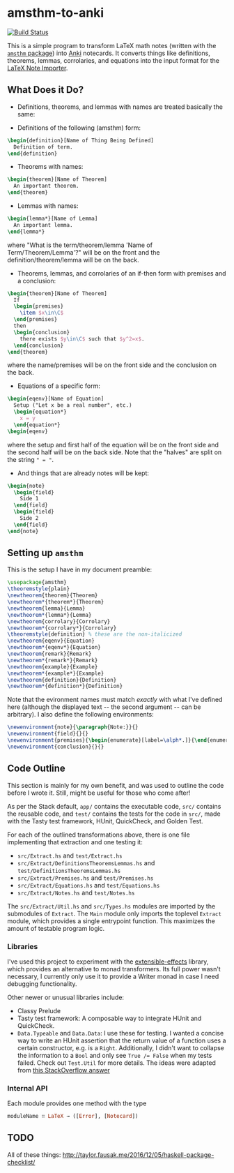 # amsthm-to-anki

[![Build Status](https://travis-ci.org/siddharthist/amsthm-to-anki.svg?branch=master)](https://travis-ci.org/siddharthist/amsthm-to-anki)

This is a simple program to transform LaTeX math notes (written with
the [`amsthm` package][amsthm]) into [Anki][anki] notecards. It converts things
like definitions, theorems, lemmas, corrolaries, and equations into the input
format for the [LaTeX Note Importer][latex-note-importer].

## What Does it Do?

 * Definitions, theorems, and lemmas with names are treated basically the same:
  - Definitions of the following (amsthm) form:
```tex
\begin{definition}[Name of Thing Being Defined]
  Definition of term.
\end{definition}
```
  - Theorems with names:
```tex
\begin{theorem}[Name of Theorem]
  An important theorem.
\end{theorem}
```
  - Lemmas with names:
```tex
\begin{lemma*}[Name of Lemma]
  An important lemma.
\end{lemma*}
```
  where "What is the term/theorem/lemma 'Name of Term/Theorem/Lemma'?" will be
  on the front and the definition/theorem/lemma will be on the back.
 * Theorems, lemmas, and corrolaries of an if-then form with premises and a
   conclusion:
```tex
\begin{theorem}[Name of Theorem]
  If
  \begin{premises}
    \item $x\in\C$
  \end{premises}
  then
  \begin{conclusion}
    there exists $y\in\C$ such that $y^2=x$.
  \end{conclusion}
\end{theorem}
```
  where the name/premises will be on the front side and the conclusion on the
  back.
 * Equations of a specific form:
```tex
\begin{eqenv}[Name of Equation]
  Setup ("Let x be a real number", etc.)
  \begin{equation*}
    x = y
  \end{equation*}
\begin{eqenv}
```
  where the setup and first half of the equation will be on the front side and the 
  second half will be on the back side. Note that the "halves" are split on the
  string `" = "`.
 * And things that are already notes will be kept:
```tex
\begin{note}
  \begin{field}
    Side 1
  \end{field}
  \begin{field}
    Side 2
  \end{field}
\end{note}
```

## Setting up `amsthm`

This is the setup I have in my document preamble:
```latex
\usepackage{amsthm}
\theoremstyle{plain}
\newtheorem{theorem}{Theorem}
\newtheorem*{theorem*}{Theorem}
\newtheorem{lemma}{Lemma}
\newtheorem*{lemma*}{Lemma}
\newtheorem{corrolary}{Corrolary}
\newtheorem*{corrolary*}{Corrolary}
\theoremstyle{definition} % these are the non-italicized
\newtheorem{eqenv}{Equation}
\newtheorem*{eqenv*}{Equation}
\newtheorem{remark}{Remark}
\newtheorem*{remark*}{Remark}
\newtheorem{example}{Example}
\newtheorem*{example*}{Example}
\newtheorem{definition}{Definition}
\newtheorem*{definition*}{Definition}
```
Note that the evironment names must match _exactly_ with what I've defined here
(although the displayed text -- the second argument -- can be arbitrary). I also
define the following environments:
```latex
\newenvironment{note}{\paragraph{Note:}}{}
\newenvironment{field}{}{}
\newenvironment{premises}{\begin{enumerate}[label=\alph*.]}{\end{enumerate}}
\newenvironment{conclusion}{}{}
```

## Code Outline
This section is mainly for my own benefit, and was used to outline the code
before I wrote it. Still, might be useful for those who come after!

As per the Stack default, `app/` contains the executable code, `src/` contains
the reusable code, and `test/` contains the tests for the code in `src/`, made
with the Tasty test framework, HUnit, QuickCheck, and Golden Test.

For each of the outlined transformations above, there is one file implementing
that extraction and one testing it:

 * `src/Extract.hs` 
 and `test/Extract.hs`
 * `src/Extract/DefinitionsTheoremsLemmas.hs` 
 and `test/DefinitionsTheoremsLemmas.hs`
 * `src/Extract/Premises.hs` 
 and `test/Premises.hs`
 * `src/Extract/Equations.hs` 
 and `test/Equations.hs`
 * `src/Extract/Notes.hs` 
 and `test/Notes.hs`
 
The `src/Extract/Util.hs` and `src/Types.hs` modules are imported by the
submodules of `Extract`. The `Main` module only imports the toplevel `Extract`
module, which provides a single entrypoint function. This maximizes the amount
of testable program logic.

### Libraries

I've used this project to experiment with
the [extensible-effects][extensible-effects] library, which provides an
alternative to monad transformers. Its full power wasn't necessary, I currently
only use it to provide a Writer monad in case I need debugging functionality.

Other newer or unusual libraries include:
 * Classy Prelude 
 * Tasty test framework: A composable way to integrate HUnit and QuickCheck.
 * `Data.Typeable` and `Data.Data`: I use these for testing. I wanted a concise
   way to write an HUnit assertion that the return value of a function uses a
   certain constructor, e.g. is a `Right`. Additionally, I didn't want to
   collapse the information to a `Bool` and only see `True /= False` when my
   tests failed. Check out `Test.Util` for more details. The ideas were adapted
   from [this StackOverflow answer][so]

### Internal API

Each module provides one method with the type
```haskell
moduleName ∷ LaTeX → ([Error], [Notecard])
```

## TODO
 
All of these things: http://taylor.fausak.me/2016/12/05/haskell-package-checklist/

[amsthm]: http://www.ctan.org/pkg/amsthm
[anki]: http://ankisrs.net/
[latex-note-importer]: http://reh.math.uni-duesseldorf.de/~zibrowius/LatexNoteImporter/
[extensible-effects]: https://hackage.haskell.org/package/extensible-effects
[so]: http://stackoverflow.com/questions/25587501/test-if-a-value-matches-a-constructor
